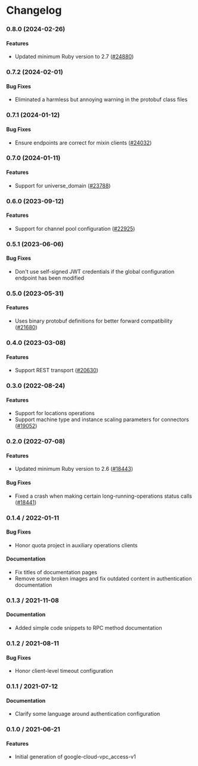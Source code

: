 # Changelog

### 0.8.0 (2024-02-26)

#### Features

* Updated minimum Ruby version to 2.7 ([#24880](https://github.com/googleapis/google-cloud-ruby/issues/24880)) 

### 0.7.2 (2024-02-01)

#### Bug Fixes

* Eliminated a harmless but annoying warning in the protobuf class files 

### 0.7.1 (2024-01-12)

#### Bug Fixes

* Ensure endpoints are correct for mixin clients ([#24032](https://github.com/googleapis/google-cloud-ruby/issues/24032)) 

### 0.7.0 (2024-01-11)

#### Features

* Support for universe_domain ([#23788](https://github.com/googleapis/google-cloud-ruby/issues/23788)) 

### 0.6.0 (2023-09-12)

#### Features

* Support for channel pool configuration ([#22925](https://github.com/googleapis/google-cloud-ruby/issues/22925)) 

### 0.5.1 (2023-06-06)

#### Bug Fixes

* Don't use self-signed JWT credentials if the global configuration endpoint has been modified 

### 0.5.0 (2023-05-31)

#### Features

* Uses binary protobuf definitions for better forward compatibility ([#21680](https://github.com/googleapis/google-cloud-ruby/issues/21680)) 

### 0.4.0 (2023-03-08)

#### Features

* Support REST transport ([#20630](https://github.com/googleapis/google-cloud-ruby/issues/20630)) 

### 0.3.0 (2022-08-24)

#### Features

* Support for locations operations 
* Support machine type and instance scaling parameters for connectors ([#19052](https://github.com/googleapis/google-cloud-ruby/issues/19052)) 

### 0.2.0 (2022-07-08)

#### Features

* Updated minimum Ruby version to 2.6 ([#18443](https://github.com/googleapis/google-cloud-ruby/issues/18443)) 
#### Bug Fixes

* Fixed a crash when making certain long-running-operations status calls ([#18441](https://github.com/googleapis/google-cloud-ruby/issues/18441)) 

### 0.1.4 / 2022-01-11

#### Bug Fixes

* Honor quota project in auxiliary operations clients

#### Documentation

* Fix titles of documentation pages
* Remove some broken images and fix outdated content in authentication documentation

### 0.1.3 / 2021-11-08

#### Documentation

* Added simple code snippets to RPC method documentation

### 0.1.2 / 2021-08-11

#### Bug Fixes

* Honor client-level timeout configuration

### 0.1.1 / 2021-07-12

#### Documentation

* Clarify some language around authentication configuration

### 0.1.0 / 2021-06-21

#### Features

* Initial generation of google-cloud-vpc_access-v1
